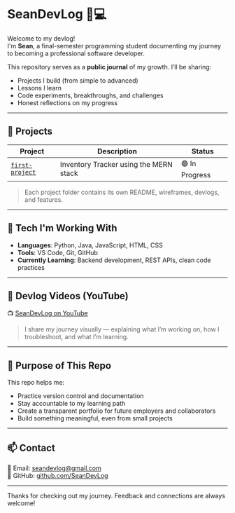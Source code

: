 # SeanDevLog 🧠💻

Welcome to my devlog!  
I'm **Sean**, a final-semester programming student documenting my journey to becoming a professional software developer.

This repository serves as a **public journal** of my growth. I’ll be sharing:
- Projects I build (from simple to advanced)
- Lessons I learn
- Code experiments, breakthroughs, and challenges
- Honest reflections on my progress

---

## 🔨 Projects

| Project | Description | Status |
|---------|-------------|--------|
| [`first-project`]([./projects/first-project](https://github.com/seandevlog/inventory-tracker/tree/main)) | Inventory Tracker using the MERN stack | 🟢 In Progress |

> Each project folder contains its own README, wireframes, devlogs, and features.

---

## 🧰 Tech I'm Working With

- **Languages**: Python, Java, JavaScript, HTML, CSS  
- **Tools**: VS Code, Git, GitHub  
- **Currently Learning**: Backend development, REST APIs, clean code practices

---

## 🎥 Devlog Videos (YouTube)

📺 [SeanDevLog on YouTube](https://youtube.com/@SeanDevLog)  
> I share my journey visually — explaining what I’m working on, how I troubleshoot, and what I’m learning.

---

## 🧭 Purpose of This Repo

This repo helps me:
- Practice version control and documentation
- Stay accountable to my learning path
- Create a transparent portfolio for future employers and collaborators
- Build something meaningful, even from small projects

---

## 📫 Contact

📧 Email: [seandevlog@gmail.com](mailto:seandevlog@gmail.com)  
🔗 GitHub: [github.com/SeanDevLog](https://github.com/SeanDevLog)

---

Thanks for checking out my journey. Feedback and connections are always welcome!
